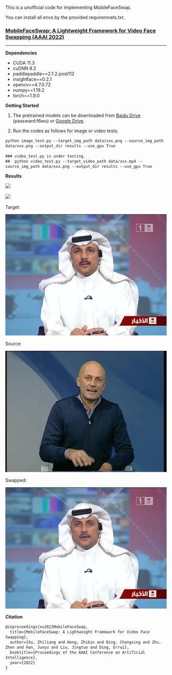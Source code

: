 This is a unofficial code for implementing MobileFaceSwap.

You can install all envs by the provided requiremnets.txt.

### [MobileFaceSwap: A Lightweight Framework for Video Face Swapping (AAAI 2022)](https://arxiv.org/abs/2201.03808)

---

**Dependencies**

- CUDA 11.3
- cuDNN 8.2
- paddlepaddle==2.1.2.post112
- insightface==0.2.1
- opencv==4.7.0.72
- numpy==1.19.2
- torch==1.9.0

**Getting Started**

1. The pretrained models can be downloaded from [Baidu Drive](https://pan.baidu.com/s/14_Wat-OA6ljGfR3Hk8Fk6A) (passward:f6wu) or [Google Drive](https://drive.google.com/file/d/1ZIzGLDB15GRAZAbkfNR0hNWdgQpxeA_r/view?usp=sharing).

2. Run the codes as follows for image or video tests.

```
python image_test.py --target_img_path data/xxx.png --source_img_path data/xxx.png --output_dir results --use_gpu True

### video_test.py is under testing.
##  python video_test.py --target_video_path data/xxx.mp4 --source_img_path data/xxx.png --output_dir results --use_gpu True
```


**Results**

![](docs/demo.png)

![](docs/video.gif)

Target:

![](images/source.png)

Source:

![](images/target.png)

Swapped:

![](results/source.png)

**Citation**
```
@inproceedings{xu2022MobileFaceSwap,
  title={MobileFaceSwap: A Lightweight Framework for Video Face Swapping},
  author={Xu, Zhiliang and Hong, Zhibin and Ding, Changxing and Zhu, Zhen and Han, Junyu and Liu, Jingtuo and Ding, Errui},
  booktitle={Proceedings of the AAAI Conference on Artificial Intelligence},
  year={2022}
}
```
